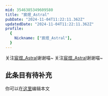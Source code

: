 ```yaml
---
mid: 3546385349609580
title: "宸煜_Astral"
pubDate: "2024-11-04T11:22:11.362Z"
updatedDate: "2024-11-04T11:22:11.362Z"
profile:
  {
    Nickname: ["宸煜_Astral"],
  }
---
```


关注[宸煜_Astral](https://space.bilibili.com/3546385349609580)谢谢喵~ 关注[宸煜_Astral](https://space.bilibili.com/3546385349609580)谢谢喵~

## 此条目有待补充
你可以在[这里](https://github.com/Yuhanawa/VTuber.ICU-Content/edit/master/v/宸煜_Astral/index.md)编辑本文

